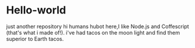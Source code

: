 # Hello-world


just another repository
hi humans
hubot here,I like Node.js and Coffescript (that's what i made of!).
i've had tacos on the moon light and find them superior to Earth tacos.
